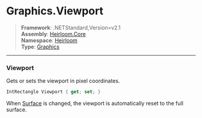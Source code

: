 # Graphics.Viewport

> **Framework**: .NETStandard,Version=v2.1  
> **Assembly**: [Heirloom.Core][0]  
> **Namespace**: [Heirloom][0]  
> **Type**: [Graphics][1]  

--------------------------------------------------------------------------------

### Viewport

Gets or sets the viewport in pixel coordinates.

```cs
IntRectangle Viewport { get; set; }
```

When [Surface][2] is changed, the viewport is automatically reset to the full surface.

[0]: ../Heirloom.Core.md
[1]: Heirloom.Graphics.md
[2]: Heirloom.Graphics.Surface.md
